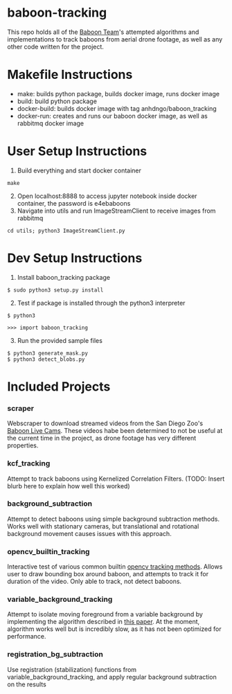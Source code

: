 # baboon-tracking
This repo holds all of the [Baboon Team](http://e4e.ucsd.edu/baboons-on-the-move)'s attempted algorithms and implementations to track baboons from aerial drone footage, as well as any other code written for the project.

# Makefile Instructions
- make: builds python package, builds docker image, runs docker image
- build: build python package
- docker-build: builds docker image with tag anhdngo/baboon_tracking
- docker-run: creates and runs our baboon docker image, as well as rabbitmq docker image

# User Setup Instructions
1. Build everything and start docker container
```
make
```
2. Open localhost:8888 to access jupyter notebook inside docker container, the password is e4ebaboons
3. Navigate into utils and run ImageStreamClient to receive images from rabbitmq
```
cd utils; python3 ImageStreamClient.py
```

# Dev Setup Instructions
1. Install baboon_tracking package
```
$ sudo python3 setup.py install
```
2. Test if package is installed through the python3 interpreter
```
$ python3
```
```
>>> import baboon_tracking
```
3. Run the provided sample files
```
$ python3 generate_mask.py
$ python3 detect_blobs.py
```
# Included Projects
### scraper
Webscraper to download streamed videos from the San Diego Zoo's [Baboon Live Cams](https://zoo.sandiegozoo.org/cams/baboon-cam). These videos habe been determined to not be useful at the current time in the project, as drone footage has very different properties.
### kcf_tracking
Attempt to track baboons using Kernelized Correlation Filters. (TODO: Insert blurb here to explain how well this worked)
### background_subtraction
Attempt to detect baboons using simple background subtraction methods. Works well with stationary cameras, but translational and rotational background movement causes issues with this approach.
### opencv_builtin_tracking
Interactive test of various common builtin [opencv tracking methods](https://www.learnopencv.com/object-tracking-using-opencv-cpp-python/). Allows user to draw bounding box around baboon, and attempts to track it for duration of the video. Only able to track, not detect baboons.
### variable_background_tracking
Attempt to isolate moving foreground from a variable background by implementing the algorithm described in [this paper](https://arxiv.org/abs/1706.02672). At the moment, algorithm works well but is incredibly slow, as it has not been optimized for performance.
### registration_bg_subtraction
Use registration (stabilization) functions from variable_background_tracking, and apply regular background subtraction on the results
